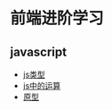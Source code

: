 # 前端进阶学习

## javascript

* [js类型](./javascript/类型.md)
* [js中的运算](./javascript/运算.md)
* [原型](./javascript/原型.md)
